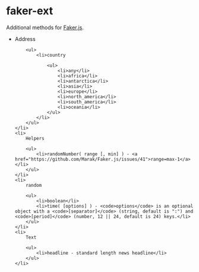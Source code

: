 faker-ext
=========
Additional methods for [Faker.js](https://github.com/marak/Faker.js/).

<ul>
    <li>
        Address

        <ul>
            <li>country

                <ul>
                    <li>any</li>
                    <li>africa</li>
                    <li>antarctica</li>
                    <li>asia</li>
                    <li>europe</li>
                    <li>north_america</li>
                    <li>south_america</li>
                    <li>oceania</li>
                </ul>
            </li>
        </ul>
    </li>
    <li>
        Helpers

        <ul>
            <li>randomNumber( range [, min] ) - <a href="https://github.com/Marak/Faker.js/issues/41">range=max-1</a></li>
        </ul>
    </li>
    <li>
        random

        <ul>
            <li>boolean</li>
            <li>time( [options] ) - <code>options</code> is an optional object with a <code>[separator]</code> (string, default is ":") and <code>[period]</code> (number, 12 || 24, default is 24) keys.</li>
        </ul>
    </li>
    <li>
        Text

        <ul>
            <li>headline - standard length news headline</li>
        </ul>
    </li>
</ul>